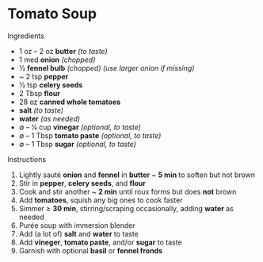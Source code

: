 # Tomato Soup

Ingredients

* 1 oz – 2 oz **butter** *(to taste)*
* 1 med **onion** *(chopped)*
* 1⁄2 **fennel bulb** *(chopped)* *(use larger onion if missing)*
* ~ 2 tsp **pepper**
* 1⁄2 tsp **celery seeds**
* 2 Tbsp **flour**
* 28 oz **canned whole tomatoes**
* **salt** *(to taste)*
* **water** *(as needed)*
* ∅ – 1⁄4 cup **vinegar** *(optional, to taste)*
* ∅ – 1 Tbsp **tomato paste** *(optional, to taste)*
* ∅ – 1 Tbsp **sugar** *(optional, to taste)*

Instructions

1. Lightly sauté **onion** and **fennel** in **butter** ~ **5 min** to soften but not brown
1. Stir in **pepper**, **celery seeds**, and **flour**
1. Cook and stir another ~ **2 min** until roux forms but does **not** brown
1. Add **tomatoes**, squish any big ones to cook faster
1. Simmer ≥ **30 min**, stirring/scraping occasionally, adding **water** as needed
1. Purée soup with immersion blender
1. Add (a lot of) **salt** and **water** to taste
1. Add **vineger**, **tomato paste**, and/or **sugar** to taste
1. Garnish with optional **basil** or **fennel fronds**
